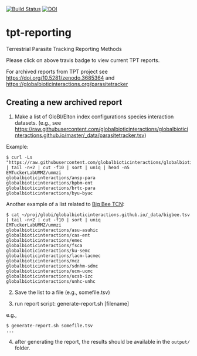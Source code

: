 [![Build Status](https://travis-ci.org/ParasiteTracker/tpt-reporting.svg?branch=master)](https://travis-ci.org/ParasiteTracker/tpt-reporting) [![DOI](https://zenodo.org/badge/DOI/10.5281/zenodo.3690022.svg)](https://doi.org/10.5281/zenodo.3690022) 



# tpt-reporting
Terrestrial Parasite Tracking Reporting Methods 

Please click on above travis badge to view current TPT reports. 


For archived reports from TPT project see https://doi.org/10.5281/zenodo.3685364 and https://globalbioticinteractions.org/parasitetracker

## Creating a new archived report
1. Make a list of GloBI/Elton index configurations species interaction datasets. (e.g., see https://raw.githubusercontent.com/globalbioticinteractions/globalbioticinteractions.github.io/master/_data/parasitetracker.tsv)

Example:
```
$ curl -Ls "https://raw.githubusercontent.com/globalbioticinteractions/globalbioticinteractions.github.io/master/_data/parasitetracker.tsv" | tail -n+2 | cut -f10 | sort | uniq | head -n5
EMTuckerLabUMMZ/ummzi
globalbioticinteractions/ansp-para
globalbioticinteractions/bpbm-ent
globalbioticinteractions/brtc-para
globalbioticinteractions/byu-byuc
```

Another example of a list related to [Big Bee TCN](https://big-bee.net):

```
$ cat ~/proj/globi/globalbioticinteractions.github.io/_data/bigbee.tsv | tail -n+2 | cut -f10 | sort | uniq
EMTuckerLabUMMZ/ummzi
globalbioticinteractions/asu-asuhic
globalbioticinteractions/cas-ent
globalbioticinteractions/emec
globalbioticinteractions/fsca
globalbioticinteractions/ku-semc
globalbioticinteractions/lacm-lacmec
globalbioticinteractions/mcz
globalbioticinteractions/sdnhm-sdmc
globalbioticinteractions/ucm-ucmc
globalbioticinteractions/ucsb-izc
globalbioticinteractions/unhc-unhc
```

2. Save the list to a file (e.g., somefile.tsv)

3. run report script: generate-report.sh [filename] 

e.g., 

```
$ generate-report.sh somefile.tsv
...
```

4. after generating the report, the results should be available in the ```output/``` folder. 
